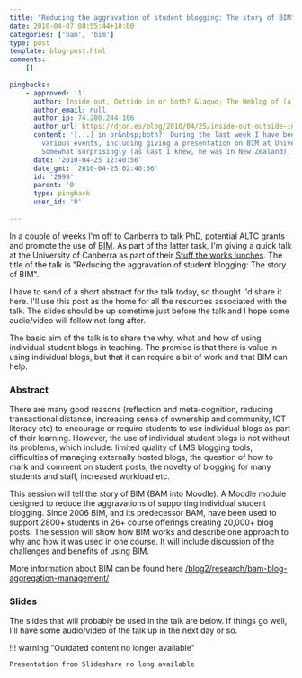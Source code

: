 ```yaml
---
title: "Reducing the aggravation of student blogging: The story of BIM"
date: 2010-04-07 08:55:44+10:00
categories: ['bam', 'bim']
type: post
template: blog-post.html
comments:
    []
    
pingbacks:
    - approved: '1'
      author: Inside out, Outside in or both? &laquo; The Weblog of (a) David Jones
      author_email: null
      author_ip: 74.200.244.106
      author_url: https://djon.es/blog/2010/04/25/inside-out-outside-in-or-both/
      content: '[...] in or&nbsp;both?  During the last week I have been in Canberra for
        various events, including giving a presentation on BIM at University of Canberra.
        Somewhat surprisingly (as last I knew, he was in New Zealand), [...]'
      date: '2010-04-25 12:40:56'
      date_gmt: '2010-04-25 02:40:56'
      id: '2999'
      parent: '0'
      type: pingback
      user_id: '0'
    
---
```

In a couple of weeks I'm off to Canberra to talk PhD, potential ALTC grants and promote the use of [BIM](/blog2/research/bam-blog-aggregation-management/). As part of the latter task, I'm giving a quick talk at the University of Canberra as part of their [Stuff the works lunches](http://www.canberra.edu.au/tlc/current-events). The title of the talk is "Reducing the aggravation of student blogging: The story of BIM".

I have to send of a short abstract for the talk today, so thought I'd share it here. I'll use this post as the home for all the resources associated with the talk. The slides should be up sometime just before the talk and I hope some audio/video will follow not long after.

The basic aim of the talk is to share the why, what and how of using individual student blogs in teaching. The premise is that there is value in using individual blogs, but that it can require a bit of work and that BIM can help.

### Abstract

There are many good reasons (reflection and meta-cognition, reducing transactional distance, increasing sense of ownership and community, ICT literacy etc) to encourage or require students to use individual blogs as part of their learning. However, the use of individual student blogs is not without its problems, which include: limited quality of LMS blogging tools, difficulties of managing externally hosted blogs, the question of how to mark and comment on student posts, the novelty of blogging for many students and staff, increased workload etc.

This session will tell the story of BIM (BAM into Moodle). A Moodle module designed to reduce the aggravations of supporting individual student blogging. Since 2006 BIM, and its predecessor BAM, have been used to support 2800+ students in 26+ course offerings creating 20,000+ blog posts. The session will show how BIM works and describe one approach to why and how it was used in one course. It will include discussion of the challenges and benefits of using BIM.

More information about BIM can be found here [/blog2/research/bam-blog-aggregation-management/](/blog2/research/bam-blog-aggregation-management/)

### Slides

The slides that will probably be used in the talk are below. If things go well, I'll have some audio/video of the talk up in the next day or so.


!!! warning "Outdated content no longer available"

    Presentation from Slideshare no long available
